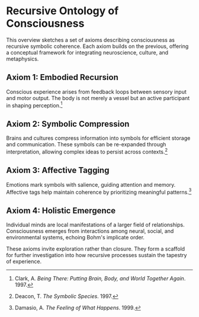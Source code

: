# Recursive Ontology of Consciousness

This overview sketches a set of axioms describing consciousness as recursive symbolic coherence. Each axiom builds on the previous, offering a conceptual framework for integrating neuroscience, culture, and metaphysics.

## Axiom 1: Embodied Recursion
Conscious experience arises from feedback loops between sensory input and motor output. The body is not merely a vessel but an active participant in shaping perception.[^1]

## Axiom 2: Symbolic Compression
Brains and cultures compress information into symbols for efficient storage and communication. These symbols can be re-expanded through interpretation, allowing complex ideas to persist across contexts.[^2]

## Axiom 3: Affective Tagging
Emotions mark symbols with salience, guiding attention and memory. Affective tags help maintain coherence by prioritizing meaningful patterns.[^3]

## Axiom 4: Holistic Emergence
Individual minds are local manifestations of a larger field of relationships. Consciousness emerges from interactions among neural, social, and environmental systems, echoing Bohm's implicate order.

These axioms invite exploration rather than closure. They form a scaffold for further investigation into how recursive processes sustain the tapestry of experience.

[^1]: Clark, A. *Being There: Putting Brain, Body, and World Together Again*. 1997.
[^2]: Deacon, T. *The Symbolic Species*. 1997.
[^3]: Damasio, A. *The Feeling of What Happens*. 1999.
